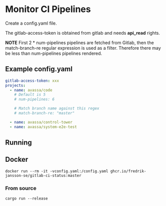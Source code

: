 # Monitor CI Pipelines
Create a config.yaml file.

The gitlab-access-token is obtained from gitlab and needs **api_read** rights.

**NOTE** First 2 * num-pipelines pipelines are fetched from Gitlab, then the match-branch-re regular expression is used as a filter. Therefore there may be less than num-pipelines pipelines rendered.

## Example config.yaml
```yaml
gitlab-access-token: xxx
projects:
  - name: avassa/code
    # Default is 5
    # num-pipelines: 6

    # Match branch name against this regex
    # match-branch-re: "master"

  - name: avassa/control-tower
  - name: avassa/system-e2e-test
```

## Running
## Docker
```shell
docker run --rm -it -vconfig.yaml:/config.yaml ghcr.io/fredrik-jansson-se/gitlab-ci-status:master
```
### From source
```shell
cargo run --release
```
